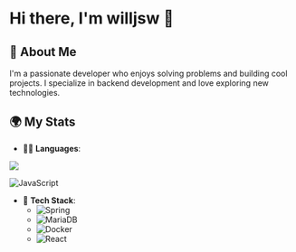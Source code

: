 # Hi there, I'm willjsw 👋

## 🚀 About Me
I'm a passionate developer who enjoys solving problems and building cool projects. I specialize in backend development and love exploring new technologies.

## 🌍 My Stats

- 🧑‍💻 **Languages**:  
<img src="https://img.shields.io/badge/java-%23007396.svg?&style=for-the-badge&logo=java&logoColor=white" />
 
  ![JavaScript](https://img.shields.io/badge/JavaScript-323330?style=for-the-badge&logo=javascript&logoColor=F7DF1E)

- 🧰 **Tech Stack**:
  - ![Spring](https://img.shields.io/badge/Spring-6DB33F?style=for-the-badge&logo=spring&logoColor=white)
  - ![MariaDB](https://img.shields.io/badge/MariaDB-003B57?style=for-the-badge&logo=mariadb&logoColor=white)
  - ![Docker](https://img.shields.io/badge/Docker-2496ED?style=for-the-badge&logo=docker&logoColor=white)
  - ![React](https://img.shields.io/badge/React-61DAFB?style=for-the-badge&logo=react&logoColor=black)
